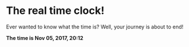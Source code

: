# The real time clock!

Ever wanted to know what the time is? Well, your journey is about to end!

**The time is Nov 05, 2017, 20:12**